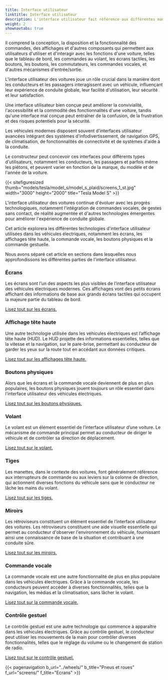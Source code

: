 ```yaml
---
title: Interface utilisateur
linktitle: Interface utilisateur
description: L'interface utilisateur fait référence aux différentes manières dont les conducteurs et les passagers interagissent avec les fonctionnalités et les commandes d'un véhicule.
weight: 2
shownavtabs: true
---
```

<!-- markdownlint-disable MD033 -->
 
Il comprend la conception, la disposition et la fonctionnalité des commandes, des affichages et d'autres composants qui permettent aux utilisateurs d'utiliser et d'interagir avec les fonctions d'une voiture, telles que le tableau de bord, les commandes au volant, les écrans tactiles, les boutons, les boutons, les commutateurs, les commandes vocales, et d'autres mécanismes d'entrée/sortie.

L'interface utilisateur des voitures joue un rôle crucial dans la manière dont les conducteurs et les passagers interagissent avec un véhicule, influençant leur expérience de conduite globale, leur facilité d'utilisation, leur sécurité et leur satisfaction.

Une interface utilisateur bien conçue peut améliorer la convivialité, l'accessibilité et la commodité des fonctionnalités d'une voiture, tandis qu'une interface mal conçue peut entraîner de la confusion, de la frustration et des risques potentiels pour la sécurité.

Les véhicules modernes disposent souvent d'interfaces utilisateur avancées intégrant des systèmes d'infodivertissement, de navigation GPS, de climatisation, de fonctionnalités de connectivité et de systèmes d'aide à la conduite.

Le constructeur peut concevoir ces interfaces pour différents types d'utilisateurs, notamment les conducteurs, les passagers et parfois même les piétons, et peuvent varier en fonction de la marque, du modèle et de l'année de la voiture.

{{< sitefiguresized thumb="models/tesla/model_s/model_s_plaid/screens_1_st.jpg" width="3000" height="2000" title="Tesla Model S" >}}

L'interface utilisateur des voitures continue d'évoluer avec les progrès technologiques, notamment l'intégration de commandes vocales, de gestes sans contact, de réalité augmentée et d'autres technologies émergentes pour améliorer l'expérience de conduite globale.

Cet article explorera les différentes technologies d'interface utilisateur utilisées dans les véhicules électriques, notamment les écrans, les affichages tête haute, la commande vocale, les boutons physiques et la commande gestuelle.

Nous avons séparé cet article en sections dans lesquelles nous approfondissons les différentes parties de l'interface utilisateur.

### Écrans

Les écrans sont l’un des aspects les plus visibles de l’interface utilisateur des véhicules électriques modernes. Ces affichages vont des petits écrans affichant des informations de base aux grands écrans tactiles qui occupent la majeure partie du tableau de bord.

[Lisez tout sur les écrans.](screens/)

### Affichage tête haute

Une autre technologie utilisée dans les véhicules électriques est l’affichage tête haute (HUD). Le HUD projette des informations essentielles, telles que la vitesse et la navigation, sur le pare-brise, permettant au conducteur de garder les yeux sur la route tout en accédant aux données critiques.

[Lisez tout sur les affichages tête haute.](hud/)

### Boutons physiques

Alors que les écrans et la commande vocale deviennent de plus en plus populaires, les boutons physiques jouent toujours un rôle essentiel dans l'interface utilisateur des véhicules électriques.

[Lisez tout sur les boutons physiques.](boutons/)

### Volant

Le volant est un élément essentiel de l’interface utilisateur d’une voiture. Le mécanisme de commande principal permet au conducteur de diriger le véhicule et de contrôler sa direction de déplacement.

[Lisez tout sur le volant.](volant/)

### Tiges

Les manettes, dans le contexte des voitures, font généralement référence aux interrupteurs de commande ou aux leviers sur la colonne de direction, qui actionnent diverses fonctions du véhicule sans que le conducteur ne lâche les mains du volant.

[Lisez tout sur les tiges.](tiges/)

### Miroirs

Les rétroviseurs constituent un élément essentiel de l’interface utilisateur des voitures. Les rétroviseurs constituent une aide visuelle essentielle qui permet au conducteur d'observer l'environnement du véhicule, fournissant ainsi une connaissance de base de la situation et contribuant à une conduite sûre.

[Lisez tout sur les miroirs.](miroirs/)

### Commande vocale

La commande vocale est une autre fonctionnalité de plus en plus populaire dans les véhicules électriques. Grâce à la commande vocale, les conducteurs peuvent accéder à diverses fonctionnalités, telles que la navigation, les médias et la climatisation, sans lâcher le volant.

[Lisez tout sur la commande vocale.](voicecontrol/)

### Contrôle gestuel

Le contrôle gestuel est une autre technologie qui commence à apparaître dans les véhicules électriques. Grâce au contrôle gestuel, le conducteur peut utiliser les mouvements de la main pour contrôler diverses fonctionnalités, telles que le réglage du volume ou le changement de station de radio.

[Lisez tout sur le contrôle gestuel.](gesturecontrol/)

{{< pagenavigation b_url="../wheels/" b_title="Pneus et roues" f_url="screens/" f_title="Ecrans" >}}